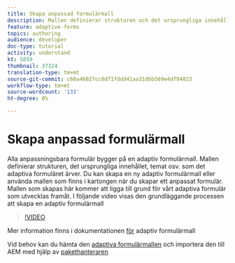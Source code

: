 ```yaml
---
title: Skapa anpassad formulärmall
description: Mallen definierar strukturen och det ursprungliga innehållet i det adaptiva formuläret.
feature: adaptive-forms
topics: authoring
audience: developer
doc-type: tutorial
activity: understand
kt: 5859
thumbnail: 37324
translation-type: tm+mt
source-git-commit: c60a46027cc8d71fddd41aa31dbb569e4df94823
workflow-type: tm+mt
source-wordcount: '133'
ht-degree: 0%

---
```



# Skapa anpassad formulärmall

Alla anpassningsbara formulär bygger på en adaptiv formulärmall. Mallen definierar strukturen, det ursprungliga innehållet, temat osv. som det adaptiva formuläret ärver. Du kan skapa en ny adaptiv formulärmall eller använda mallen som finns i kartongen när du skapar ett anpassat formulär.
Mallen som skapas här kommer att ligga till grund för vårt adaptiva formulär som utvecklas framåt.
I följande video visas den grundläggande processen att skapa en adaptiv formulärmall

>[!VIDEO](https://video.tv.adobe.com/v/37324/quality=9)

Mer information finns i dokumentationen [för](https://docs.adobe.com/content/help/en/experience-manager-65/forms/adaptive-forms-advanced-authoring/template-editor.html) adaptiv formulärmall

Vid behov kan du hämta den [adaptiva formulärmallen](assets/peak-application-template.zip) och importera den till AEM med hjälp av [pakethanteraren](http://localhost:4502/crx/packmgr/index.jsp)




